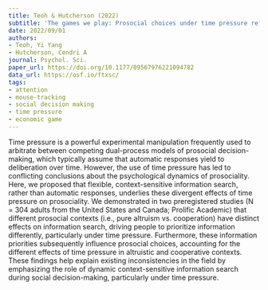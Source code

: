 ```yaml
---
title: Teoh & Hutcherson (2022)
subtitle: 'The games we play: Prosocial choices under time pressure reflect context-sensitive information priorities'
date: 2022/09/01
authors:
- Teoh, Yi Yang
- Hutcherson, Cendri A
journal: Psychol. Sci.
paper_url: https://doi.org/10.1177/09567976221094782
data_url: https://osf.io/ftxsc/
tags:
- attention
- mouse-tracking
- social decision making
- time pressure
- economic game
---
```


Time pressure is a powerful experimental manipulation frequently used to arbitrate between competing dual-process models of prosocial decision-making, which typically assume that automatic responses yield to deliberation over time. However, the use of time pressure has led to conflicting conclusions about the psychological dynamics of prosociality. Here, we proposed that flexible, context-sensitive information search, rather than automatic responses, underlies these divergent effects of time pressure on prosociality. We demonstrated in two preregistered studies (N = 304 adults from the United States and Canada; Prolific Academic) that different prosocial contexts (i.e., pure altruism vs. cooperation) have distinct effects on information search, driving people to prioritize information differently, particularly under time pressure. Furthermore, these information priorities subsequently influence prosocial choices, accounting for the different effects of time pressure in altruistic and cooperative contexts. These findings help explain existing inconsistencies in the field by emphasizing the role of dynamic context-sensitive information search during social decision-making, particularly under time pressure.
